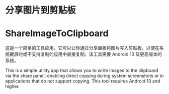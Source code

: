 # 分享图片到剪贴板
# ShareImageToClipboard


这是一个简单的工具应用，它可以让你通过分享面板将图片写入剪贴板，以便在系统截屏时或不支持复制的应用中直接复制。该工具需要 Android 13 及更高版本的系统。

This is a simple utility app that allows you to write images to the clipboard via the share panel, enabling direct copying during system screenshots or in applications that do not support copying. This tool requires Android 13 and higher.
